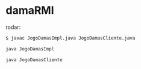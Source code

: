 # damaRMI

rodar:
```bash
$ javac JogoDamasImpl.java JogoDamasCliente.java
```

```bash
java JogoDamasImpl
```

```bash
java JogoDamasCliente
```
